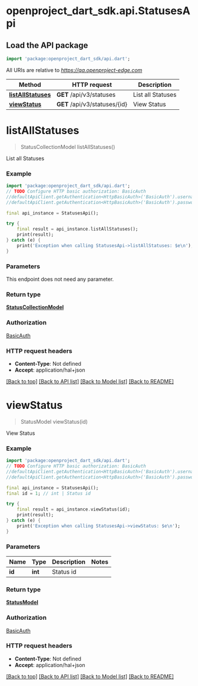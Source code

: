 # openproject_dart_sdk.api.StatusesApi

## Load the API package
```dart
import 'package:openproject_dart_sdk/api.dart';
```

All URIs are relative to *https://qa.openproject-edge.com*

Method | HTTP request | Description
------------- | ------------- | -------------
[**listAllStatuses**](StatusesApi.md#listallstatuses) | **GET** /api/v3/statuses | List all Statuses
[**viewStatus**](StatusesApi.md#viewstatus) | **GET** /api/v3/statuses/{id} | View Status


# **listAllStatuses**
> StatusCollectionModel listAllStatuses()

List all Statuses



### Example
```dart
import 'package:openproject_dart_sdk/api.dart';
// TODO Configure HTTP basic authorization: BasicAuth
//defaultApiClient.getAuthentication<HttpBasicAuth>('BasicAuth').username = 'YOUR_USERNAME'
//defaultApiClient.getAuthentication<HttpBasicAuth>('BasicAuth').password = 'YOUR_PASSWORD';

final api_instance = StatusesApi();

try {
    final result = api_instance.listAllStatuses();
    print(result);
} catch (e) {
    print('Exception when calling StatusesApi->listAllStatuses: $e\n');
}
```

### Parameters
This endpoint does not need any parameter.

### Return type

[**StatusCollectionModel**](StatusCollectionModel.md)

### Authorization

[BasicAuth](../README.md#BasicAuth)

### HTTP request headers

 - **Content-Type**: Not defined
 - **Accept**: application/hal+json

[[Back to top]](#) [[Back to API list]](../README.md#documentation-for-api-endpoints) [[Back to Model list]](../README.md#documentation-for-models) [[Back to README]](../README.md)

# **viewStatus**
> StatusModel viewStatus(id)

View Status



### Example
```dart
import 'package:openproject_dart_sdk/api.dart';
// TODO Configure HTTP basic authorization: BasicAuth
//defaultApiClient.getAuthentication<HttpBasicAuth>('BasicAuth').username = 'YOUR_USERNAME'
//defaultApiClient.getAuthentication<HttpBasicAuth>('BasicAuth').password = 'YOUR_PASSWORD';

final api_instance = StatusesApi();
final id = 1; // int | Status id

try {
    final result = api_instance.viewStatus(id);
    print(result);
} catch (e) {
    print('Exception when calling StatusesApi->viewStatus: $e\n');
}
```

### Parameters

Name | Type | Description  | Notes
------------- | ------------- | ------------- | -------------
 **id** | **int**| Status id | 

### Return type

[**StatusModel**](StatusModel.md)

### Authorization

[BasicAuth](../README.md#BasicAuth)

### HTTP request headers

 - **Content-Type**: Not defined
 - **Accept**: application/hal+json

[[Back to top]](#) [[Back to API list]](../README.md#documentation-for-api-endpoints) [[Back to Model list]](../README.md#documentation-for-models) [[Back to README]](../README.md)

